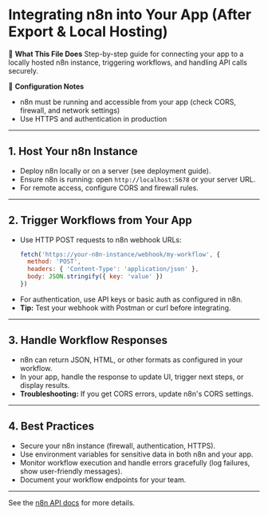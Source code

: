 # Integrating n8n into Your App (After Export & Local Hosting)

📖 **What This File Does**
Step-by-step guide for connecting your app to a locally hosted n8n instance, triggering workflows, and handling API calls securely.

🔧 **Configuration Notes**
- n8n must be running and accessible from your app (check CORS, firewall, and network settings)
- Use HTTPS and authentication in production

---

## 1. Host Your n8n Instance

- Deploy n8n locally or on a server (see deployment guide).
- Ensure n8n is running: open `http://localhost:5678` or your server URL.
- For remote access, configure CORS and firewall rules.

---

## 2. Trigger Workflows from Your App

- Use HTTP POST requests to n8n webhook URLs:
  ```js
  fetch('https://your-n8n-instance/webhook/my-workflow', {
    method: 'POST',
    headers: { 'Content-Type': 'application/json' },
    body: JSON.stringify({ key: 'value' })
  })
  ```
- For authentication, use API keys or basic auth as configured in n8n.
- **Tip:** Test your webhook with Postman or curl before integrating.

---

## 3. Handle Workflow Responses

- n8n can return JSON, HTML, or other formats as configured in your workflow.
- In your app, handle the response to update UI, trigger next steps, or display results.
- **Troubleshooting:** If you get CORS errors, update n8n's CORS settings.

---

## 4. Best Practices

- Secure your n8n instance (firewall, authentication, HTTPS).
- Use environment variables for sensitive data in both n8n and your app.
- Monitor workflow execution and handle errors gracefully (log failures, show user-friendly messages).
- Document your workflow endpoints for your team.

---

See the [n8n API docs](https://docs.n8n.io/api/) for more details. 
